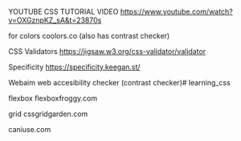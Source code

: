YOUTUBE CSS TUTORIAL VIDEO
https://www.youtube.com/watch?v=OXGznpKZ_sA&t=23870s

for colors
coolors.co (also has contrast checker)

CSS Validators
https://jigsaw.w3.org/css-validator/validator

Specificity
https://specificity.keegan.st/

Webaim
web accesibility checker (contrast checker)# learning_css


flexbox
flexboxfroggy.com

grid
cssgridgarden.com

caniuse.com